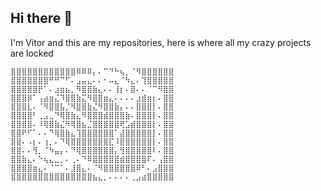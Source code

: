 ## Hi there 👋
I'm Vitor and this are my repositories, here is where all my crazy projects are locked
```⣿⣿⣿⣿⣿⣿⣿⣿⣿⣿⣿⣿⣿⣿⣿⠟⠉⣀⠈⠉⠙⠿⣿⣿⣿⣿⣿⣿⣿⣿
⣿⣿⣿⣿⣿⣿⣿⣿⣿⣿⣿⣿⠿⠿⠿⡄⠄⠉⠙⠓⢦⡀⠈⠻⣿⣿⣿⣿⣿⣿ 
⣿⣿⣿⣿⣿⣿⣿⠛⠛⠉⠋⠄⣠⣤⣄⠄⠄⠂⠤⣄⠈⠳⣄⠄⢹⣿⣿⣿⣿⣿ 
⣿⣿⣿⣿⣿⡟⠁⠄⣰⣶⣦⡀⠻⣿⣿⣷⣄⠄⠄⢸⡆⠄⣿⠄⠄⠈⠉⠻⣿⣿ 
⣿⣿⣿⡿⠁⢠⣴⣶⣌⠹⣿⣿⣷⣍⠻⣿⣿⣶⣄⠄⠄⠄⠄⣰⣾⣶⡆⠄⣿⣿ 
⣿⣿⣿⣇⠄⠈⠻⣿⣿⣧⡈⠻⣿⣿⣷⣌⠻⣿⣿⣷⡄⠄⠄⣿⣿⣿⡇⠄⣿⣿ 
⣿⣿⣿⣿⠃⢀⣠⣀⠙⢿⣿⣷⣄⠻⣿⣿⣿⣾⣿⣿⣿⣷⠄⣿⣿⣿⡇⠄⣿⣿ 
⣿⣿⣿⣿⠄⠸⢿⣿⣷⣌⠻⢿⣿⣦⣈⣿⣿⣿⣿⣿⢟⣡⣾⣿⣿⣿⡇⠄⣿⣿ 
⣿⣿⠟⠋⠁⠄⠄⠙⢿⣿⣷⣄⢹⣿⣿⣿⣿⣿⣿⠁⣼⣿⣿⣿⣿⣿⡇⠄⣿⣿ 
⣿⣿⠄⠠⡆⠄⢰⡀⠄⠙⢿⣿⣿⣿⣿⣿⣿⣿⣏⠸⣿⣿⣿⣿⣿⣿⡇⠄⣿⣿ 
⣿⣿⠄⠄⢻⡀⠈⠳⣤⡄⠄⠙⢿⣿⣿⣿⣿⣿⣿⡄⢻⣿⣿⣿⣿⣿⠇⠄⣿⣿ 
⣿⣿⣷⣄⠄⠑⢦⣄⣀⡀⠄⢀⠄⠙⠿⣿⣿⣿⣿⣿⣾⣿⣿⣿⣿⠏⠄⢠⣿⣿ 
⣿⣿⣿⣿⣶⣄⠄⠈⠉⠁⠄⣸⣿⣄⠄⠈⠻⣿⣿⣿⣿⣿⣿⠿⠃⠄⣠⣿⣿⣿ 
⣿⣿⣿⣿⣿⣿⣿⣿⣿⣿⣿⣿⣿⣿⣿⣦⣄⡀⠄⠄⠄⠄⢀⣠⣴⣿⣿⣿⣿⣿
